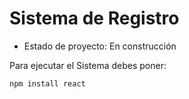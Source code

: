 <h1> Sistema de Registro</h1>

- Estado de proyecto: En construcción

Para ejecutar el Sistema debes poner: 

```npm install react```

